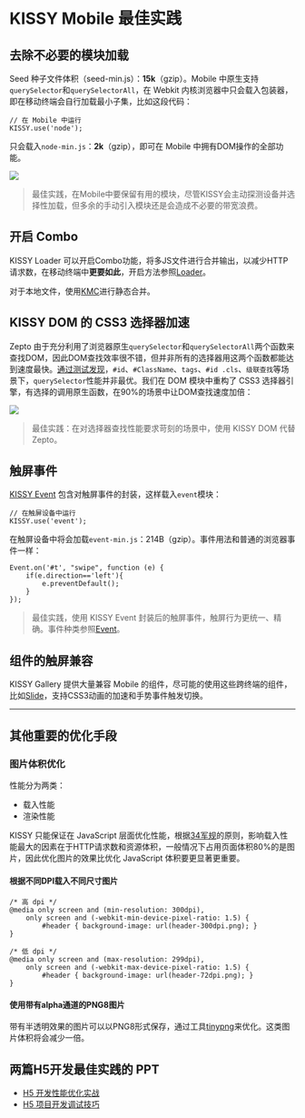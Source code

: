 # KISSY Mobile 最佳实践

## 去除不必要的模块加载

Seed 种子文件体积（seed-min.js）：**15k**（gzip）。Mobile 中原生支持`querySelector`和`querySelectorAll`，在 Webkit 内核浏览器中只会载入包装器，即在移动终端会自行加载最小子集，比如这段代码：
	
	// 在 Mobile 中运行
	KISSY.use('node');

只会载入`node-min.js`：**2k**（gzip），即可在 Mobile 中拥有DOM操作的全部功能。

![](http://gtms04.alicdn.com/tps/i4/T1khi2FfFdXXXKwN2U-393-61.png)

> 最佳实践，在Mobile中要保留有用的模块，尽管KISSY会主动探测设备并选择性加载，但多余的手动引入模块还是会造成不必要的带宽浪费。

## 开启 Combo

KISSY Loader 可以开启Combo功能，将多JS文件进行合并输出，以减少HTTP请求数，在移动终端中**更要如此**，开启方法参照[Loader](loader.html)。

对于本地文件，使用[KMC](kmc.html)进行静态合并。

## KISSY DOM 的 CSS3 选择器加速

Zepto 由于充分利用了浏览器原生`querySelector`和`querySelectorAll`两个函数来查找DOM，因此DOM查找效率很不错，但并非所有的选择器用这两个函数都能达到速度最快。[通过测试发现](https://speakerdeck.com/lijing00333/css-selector-performance)，`#id`、`#ClassName`、`tags`、`#id .cls`、`级联查找`等场景下，`querySelector`性能并非最优。我们在 DOM 模块中重构了 CSS3 选择器引擎，有选择的调用原生函数，在90%的场景中让DOM查找速度加倍：

![](http://gtms04.alicdn.com/tps/i4/T19b5yFkdXXXXvDWMq-529-511.png)

> 最佳实践：在对选择器查找性能要求苛刻的场景中，使用 KISSY DOM 代替 Zepto。

## 触屏事件

[KISSY Event](event.html) 包含对触屏事件的封装，这样载入`event`模块：

	// 在触屏设备中运行
	KISSY.use('event');

在触屏设备中将会加载`event-min.js`：214B（gzip）。事件用法和普通的浏览器事件一样：

	Event.on('#t', "swipe", function (e) {
		if(e.direction=='left'){
			e.preventDefault();
		}
	});

> 最佳实践，使用 KISSY Event 封装后的触屏事件，触屏行为更统一、精确。事件种类参照[Event](event.html)。

## 组件的触屏兼容

KISSY Gallery 提供大量兼容 Mobile 的组件，尽可能的使用这些跨终端的组件，比如[Slide](http://gallery.kissyui.com/slide/1.1/guide/index.html)，支持CSS3动画的加速和手势事件触发切换。

--------------------------------------

## 其他重要的优化手段

### 图片体积优化

性能分为两类：

- 载入性能
- 渲染性能

KISSY 只能保证在 JavaScript 层面优化性能，根据[34军规](http://developer.yahoo.com/performance/rules.html)的原则，影响载入性能最大的因素在于HTTP请求数和资源体积，一般情况下占用页面体积80%的是图片，因此优化图片的效果比优化 JavaScript 体积要更显著更重要。

#### 根据不同DPI载入不同尺寸图片

	/* 高 dpi */
	@media only screen and (min-resolution: 300dpi),
		only screen and (-webkit-min-device-pixel-ratio: 1.5) {
			#header { background-image: url(header-300dpi.png); }
	}

	/* 低 dpi */
	@media only screen and (max-resolution: 299dpi),
		only screen and (-webkit-max-device-pixel-ratio: 1.5) {
			#header { background-image: url(header-72dpi.png); }
	}

#### 使用带有alpha通道的PNG8图片

带有半透明效果的图片可以以PNG8形式保存，通过工具[tinypng](http://tinypng.org/)来优化。这类图片体积将会减少一倍。

## 两篇H5开发最佳实践的 PPT

- [H5 开发性能优化实战](https://speakerdeck.com/ningzbruc/mobile-h5-xing-neng-you-hua)
- [H5 项目开发调试技巧](https://speakerdeck.com/paulguo/h5-mobile-kai-fa-diao-shi-shi-jian)
